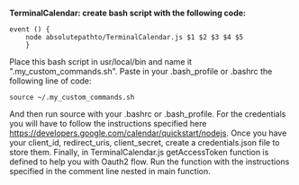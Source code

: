 **TerminalCalendar: create bash script with the following code:**

```
event () {
    node absolutepathto/TerminalCalendar.js $1 $2 $3 $4 $5
    }
```
Place this bash script in usr/local/bin and name it ".my_custom_commands.sh". Paste in your .bash_profile or .bashrc the following line of code:
```
source ~/.my_custom_commands.sh
```
And then run source with your .bashrc or .bash_profile.
For the credentials you will have to follow the instructions specified here <https://developers.google.com/calendar/quickstart/nodejs>. Once you have your client_id, redirect_uris, client_secret, create a credentials.json file to store them. Finally, in TerminalCalendar.js getAccessToken function is defined to help you with Oauth2 flow. Run the function with the instructions specified in the comment line nested in main function.